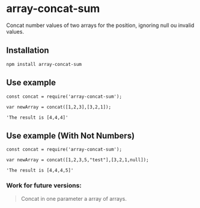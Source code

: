 # array-concat-sum 

Concat number values of two arrays for the position, ignoring null ou invalid values.

## Installation

```
npm install array-concat-sum
```

## Use example

```
const concat = require('array-concat-sum');

var newArray = concat([1,2,3],[3,2,1]);

'The result is [4,4,4]'

```
## Use example (With Not Numbers)

```
const concat = require('array-concat-sum');

var newArray = concat([1,2,3,5,"test"],[3,2,1,null]);

'The result is [4,4,4,5]'

```

### Work for future versions: 

> Concat in one parameter a array of arrays.
